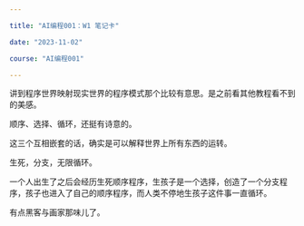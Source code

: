 ```yaml
---

title: "AI编程001：W1 笔记卡"

date: "2023-11-02"

course: "AI编程001"

---
```


讲到程序世界映射现实世界的程序模式那个比较有意思。是之前看其他教程看不到的美感。

顺序、选择、循环，还挺有诗意的。

这三个互相嵌套的话，确实是可以解释世界上所有东西的运转。

生死，分支，无限循环。

一个人出生了之后会经历生死顺序程序，生孩子是一个选择，创造了一个分支程序，孩子也进入了自己的顺序程序，而人类不停地生孩子这件事一直循环。

有点黑客与画家那味儿了。

